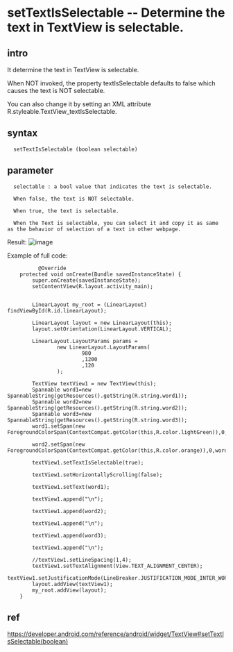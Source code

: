 # setTextIsSelectable -- Determine the text in TextView is selectable.
## intro
It determine the text in TextView is selectable.

When NOT invoked, the property textIsSelectable defaults to false which causes the text is NOT selectable.

You can also change it by setting an XML attribute R.styleable.TextView_textIsSelectable. 

## syntax
      setTextIsSelectable (boolean selectable)
## parameter
      selectable : a bool value that indicates the text is selectable.
      
      When false, the text is NOT selectable.
      
      When true, the text is selectable. 
      
      When the Text is selectable, you can select it and copy it as same as the behavior of selection of a text in other webpage.
Result:
![image](https://github.com/40843245/PhoneDevelopment/assets/75050655/1d6210f3-a0a6-4ece-a4f1-a8a0b3b9819b)

Example of full code:

              @Override
        protected void onCreate(Bundle savedInstanceState) {
            super.onCreate(savedInstanceState);
            setContentView(R.layout.activity_main);


            LinearLayout my_root = (LinearLayout) findViewById(R.id.linearLayout);

            LinearLayout layout = new LinearLayout(this);
            layout.setOrientation(LinearLayout.VERTICAL);

            LinearLayout.LayoutParams params =
                    new LinearLayout.LayoutParams(
                            980
                            ,1200
                            ,120
                    );

            TextView textView1 = new TextView(this);
            Spannable word1=new SpannableString(getResources().getString(R.string.word1));
            Spannable word2=new SpannableString(getResources().getString(R.string.word2));
            Spannable word3=new SpannableString(getResources().getString(R.string.word3));
            word1.setSpan(new ForegroundColorSpan(ContextCompat.getColor(this,R.color.lightGreen)),0,word1.length(),Spannable.SPAN_EXCLUSIVE_EXCLUSIVE);

            word2.setSpan(new ForegroundColorSpan(ContextCompat.getColor(this,R.color.orange)),0,word2.length(),Spannable.SPAN_EXCLUSIVE_EXCLUSIVE);

            textView1.setTextIsSelectable(true);

            textView1.setHorizontallyScrolling(false);

            textView1.setText(word1);

            textView1.append("\n");

            textView1.append(word2);

            textView1.append("\n");

            textView1.append(word3);

            textView1.append("\n");

            //textView1.setLineSpacing(1,4);
            textView1.setTextAlignment(View.TEXT_ALIGNMENT_CENTER);
            textView1.setJustificationMode(LineBreaker.JUSTIFICATION_MODE_INTER_WORD);
            layout.addView(textView1);
            my_root.addView(layout);
        }
## ref
https://developer.android.com/reference/android/widget/TextView#setTextIsSelectable(boolean)
